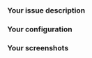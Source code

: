 <!--

Great that you want to enter an issue. 

I hope I can help, but to do so, please keep in mind the following:

- Are you sure that your code is valid? This a open source project not your corporate support :)
- Do you use the latest version of the addon?
- Is there a demo which relates to your problem? Does it work there?
-->

### Your issue description

### Your configuration

### Your screenshots
